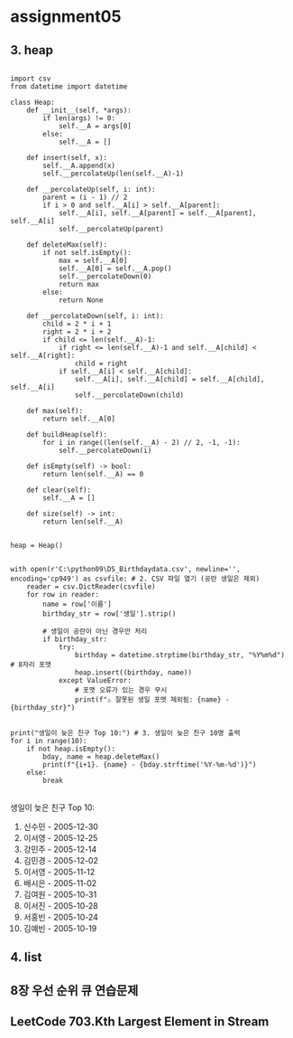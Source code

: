 # assignment05

## 3. heap
<pre>
<code>
import csv
from datetime import datetime

class Heap:
    def __init__(self, *args):
        if len(args) != 0:
            self.__A = args[0]
        else:
            self.__A = []

    def insert(self, x):
        self.__A.append(x)
        self.__percolateUp(len(self.__A)-1)

    def __percolateUp(self, i: int):
        parent = (i - 1) // 2
        if i > 0 and self.__A[i] > self.__A[parent]:
            self.__A[i], self.__A[parent] = self.__A[parent], self.__A[i]
            self.__percolateUp(parent)

    def deleteMax(self):
        if not self.isEmpty():
            max = self.__A[0]
            self.__A[0] = self.__A.pop()
            self.__percolateDown(0)
            return max
        else:
            return None

    def __percolateDown(self, i: int):
        child = 2 * i + 1
        right = 2 * i + 2
        if child <= len(self.__A)-1:
            if right <= len(self.__A)-1 and self.__A[child] < self.__A[right]:
                child = right
            if self.__A[i] < self.__A[child]:
                self.__A[i], self.__A[child] = self.__A[child], self.__A[i]
                self.__percolateDown(child)

    def max(self):
        return self.__A[0]

    def buildHeap(self):
        for i in range((len(self.__A) - 2) // 2, -1, -1):
            self.__percolateDown(i)

    def isEmpty(self) -> bool:
        return len(self.__A) == 0

    def clear(self):
        self.__A = []

    def size(self) -> int:
        return len(self.__A)


heap = Heap()


with open(r'C:\python09\DS_Birthdaydata.csv', newline='', encoding='cp949') as csvfile: # 2. CSV 파일 열기 (공란 생일은 제외)
    reader = csv.DictReader(csvfile)
    for row in reader:
        name = row['이름']
        birthday_str = row['생일'].strip()

        # 생일이 공란이 아닌 경우만 처리
        if birthday_str:
            try:
                birthday = datetime.strptime(birthday_str, "%Y%m%d")  # 8자리 포맷
                heap.insert((birthday, name))
            except ValueError:
                # 포맷 오류가 있는 경우 무시
                print(f"⚠ 잘못된 생일 포맷 제외됨: {name} - {birthday_str}")


print("생일이 늦은 친구 Top 10:") # 3. 생일이 늦은 친구 10명 출력
for i in range(10):
    if not heap.isEmpty():
        bday, name = heap.deleteMax()
        print(f"{i+1}. {name} - {bday.strftime('%Y-%m-%d')}")
    else:
        break
</code>
</pre>

생일이 늦은 친구 Top 10:
1. 신수민 - 2005-12-30
2. 이서영 - 2005-12-25
3. 강민주 - 2005-12-14
4. 김민경 - 2005-12-02
5. 이서영 - 2005-11-12
6. 배시은 - 2005-11-02
7. 김여원 - 2005-10-31
8. 이서진 - 2005-10-28
9. 서홍빈 - 2005-10-24
10. 김예빈 - 2005-10-19

## 4. list

## 8장 우선 순위 큐 연습문제

## LeetCode 703.Kth Largest Element in Stream
